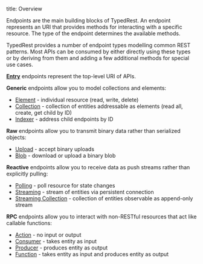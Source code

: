 title: Overview

Endpoints are the main building blocks of TypedRest. An endpoint represents an URI that provides methods for interacting with a specific resource. The type of the endpoint determines the available methods.

TypedRest provides a number of endpoint types modelling common REST patterns. Most APIs can be consumed by either directly using these types or by deriving from them and adding a few additional methods for special use cases.

**[Entry](entry.md)** endpoints represent the top-level URI of APIs.

**Generic** endpoints allow you to model collections and elements:

- [Element](generic/element.md) - individual resource (read, write, delete)
- [Collection](generic/collection.md) - collection of entities addressable as elements (read all, create, get child by ID)
- [Indexer](generic/indexer.md) - address child endpoints by ID

**Raw** endpoints allow you to transmit binary data rather than serialized objects:

- [Upload](raw/upload.md) - accept binary uploads
- [Blob](raw/blob.md) - download or upload a binary blob

**Reactive** endpoints allow you to receive data as push streams rather than explicitly pulling:

- [Polling](reactive/polling.md) - poll resource for state changes
- [Streaming](reactive/streaming.md) - stream of entities via persistent connection
- [Streaming Collection](reactive/streaming-collection.md) - collection of entities observable as append-only stream

**RPC** endpoints allow you to interact with non-RESTful resources that act like callable functions:

- [Action](rpc/action.md) - no input or output
- [Consumer](rpc/consumer.md) - takes entity as input
- [Producer](rpc/producer.md) - produces entity as output
- [Function](rpc/function.md) - takes entity as input and produces entity as output


